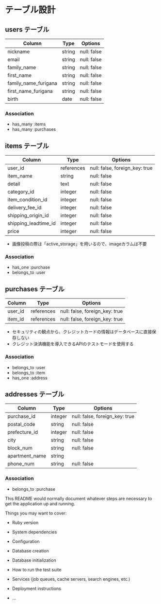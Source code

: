 # テーブル設計

## users テーブル

| Column               | Type   | Options     |
| -------------------- | ------ | ----------- |
| nickname             | string | null: false |
| email                | string | null: false |
| family_name          | string | null: false |
| first_name           | string | null: false |
| family_name_furigana | string | null: false |
| first_name_furigana  | string | null: false |
| birth                | date   | null: false |

### Association

- has_many :items
- has_many :purchases



## items テーブル

| Column                  | Type       | Options                        |
| ----------------------- | ---------- | ------------------------------ |
| user_id                 | references | null: false, foreign_key: true |
| item_name               | string     | null: false                    |
| detail                  | text       | null: false                    |
| category_id             | integer    | null: false                    |
| item_condition_id       | integer    | null: false                    |
| delivery_fee_id         | integer    | null: false                    |
| shipping_origin_id      | integer    | null: false                    |
| shipping_leadtime_id    | integer    | null: false                    |
| price                   | integer    | null: false                    |

 * 画像投稿の際は「active_storage」を用いるので、imageカラムは不要

### Association

- has_one :purchase
- belongs_to :user



## purchases テーブル

| Column                   | Type       | Options                        |
| ------------------------ | ---------- | ------------------------------ |
| user_id                  | references | null: false, foreign_key: true |
| item_id                  | references | null: false, foreign_key: true |

 * セキュリティの観点から、クレジットカードの情報はデータベースに直接保存しない  
 * クレジット決済機能を導入できるAPIのテストモードを使用する

### Association

- belongs_to :user
- belongs_to :item
- has_one :address



## addresses テーブル

| Column                   | Type       | Options                        |
| ------------------------ | ---------- | ------------------------------ |
| purchase_id              | integer    | null: false, foreign_key: true |
| postal_code              | string     | null: false                    |
| prefecture_id            | integer    | null: false                    |
| city                     | string     | null: false                    |
| block_num                | string     | null: false                    |
| apartment_name           | string     |                                |
| phone_num                | string     | null: false                    |

### Association

- belongs_to :purchase



This README would normally document whatever steps are necessary to get the
application up and running.

Things you may want to cover:

* Ruby version

* System dependencies

* Configuration

* Database creation

* Database initialization

* How to run the test suite

* Services (job queues, cache servers, search engines, etc.)

* Deployment instructions

* ...
